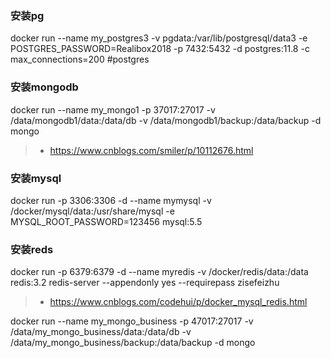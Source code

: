 ### 安装pg

docker run --name my_postgres3 -v pgdata:/var/lib/postgresql/data3 -e POSTGRES_PASSWORD=Realibox2018 -p 7432:5432 -d postgres:11.8 -c max_connections=200   #postgres

### 安装mongodb
docker run --name my_mongo1 -p 37017:27017 -v /data/mongodb1/data:/data/db -v /data/mongodb1/backup:/data/backup -d mongo

> - https://www.cnblogs.com/smiler/p/10112676.html


### 安装mysql
docker run -p 3306:3306 -d --name mymysql -v /docker/mysql/data:/usr/share/mysql -e MYSQL_ROOT_PASSWORD=123456 mysql:5.5

### 安装reds
docker run -p 6379:6379 -d --name myredis -v /docker/redis/data:/data redis:3.2 redis-server --appendonly yes --requirepass zisefeizhu

> - https://www.cnblogs.com/codehui/p/docker_mysql_redis.html




docker run --name my_mongo_business -p 47017:27017 -v /data/my_mongo_business/data:/data/db -v /data/my_mongo_business/backup:/data/backup -d mongo





